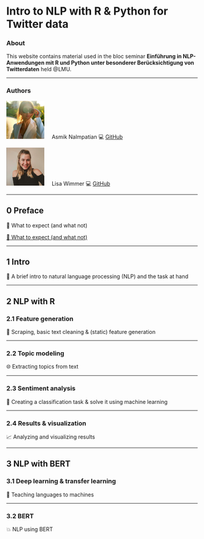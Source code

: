 # Intro to NLP with R & Python for Twitter data
### About

This website contains material used in the bloc seminar **Einführung in NLP-Anwendungen mit R und Python unter besonderer Berücksichtigung von Twitterdaten** held @LMU.

***

### Authors

<img src="figures/bild_asmik.jfif" width="100" height="100"> &nbsp; &nbsp; Asmik Nalmpatian 💻 [GitHub](https://github.com/asmiknalmpatian)

<img src="figures/bild_lisa.PNG" width="100" height="100"> &nbsp; &nbsp; Lisa Wimmer 💻 [GitHub](https://github.com/lisa-wm)

***

## **0 Preface**
🧭 What to expect (and what not)

<!-- [Contents](pages/0_preface.html) -->
[🧭 What to expect (and what not)](pages/test.html)

***

## **1 Intro**
💬 A brief intro to natural language processing (NLP) and the task at hand

***

## **2 NLP with R**
### **2.1 Feature generation**
💼 Scraping, basic text cleaning & (static) feature generation

***

### **2.2 Topic modeling**
🌐 Extracting topics from text

***

### **2.3 Sentiment analysis**
🚀 Creating a classification task & solve it using machine learning

***

### **2.4 Results & visualization**
📈 Analyzing and visualizing results

***

## **3 NLP with BERT**
### **3.1 Deep learning & transfer learning**
🧠 Teaching languages to machines

***

### **3.2 BERT**
💥 NLP using BERT



